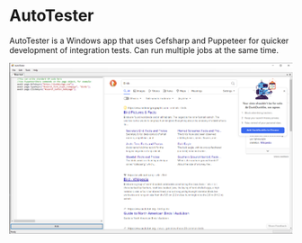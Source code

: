 # AutoTester
AutoTester is a Windows app that uses Cefsharp and Puppeteer for quicker development of integration tests. Can run multiple jobs at the same time.

![AutoTester](https://github.com/raulbojalil/auto-tester/blob/master/screenshot.png?raw=true "demo")
